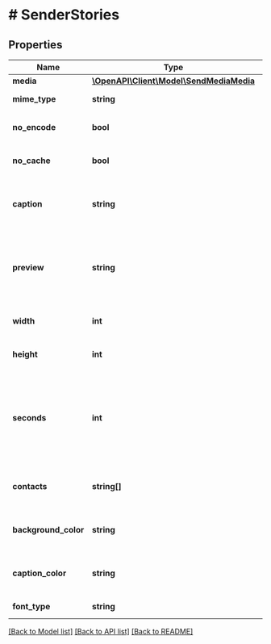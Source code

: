 # # SenderStories

## Properties

Name | Type | Description | Notes
------------ | ------------- | ------------- | -------------
**media** | [**\OpenAPI\Client\Model\SendMediaMedia**](SendMediaMedia.md) |  | [optional]
**mime_type** | **string** | Mime type of media | [optional]
**no_encode** | **bool** | Do not use our encoding | [optional]
**no_cache** | **bool** | Do not use the cache in a request | [optional]
**caption** | **string** | Optional. Text caption under the media. | [optional]
**preview** | **string** | Optional. Base64 encoded preview of the media. In JPEG format. | [optional]
**width** | **int** | Width of the media in pixels | [optional]
**height** | **int** | Height of the media in pixels | [optional]
**seconds** | **int** | Optional. For audio files, this field indicates the duration of the audio file in seconds. | [optional]
**contacts** | **string[]** | List of contacts to send the story to | [optional]
**background_color** | **string** | Background color of the story (ARGB) | [optional] [default to '#00000000']
**caption_color** | **string** | Caption color of the story (ARGB) | [optional] [default to '#FFFFFFFF']
**font_type** | **string** | Font style of the story | [optional]

[[Back to Model list]](../../README.md#models) [[Back to API list]](../../README.md#endpoints) [[Back to README]](../../README.md)
